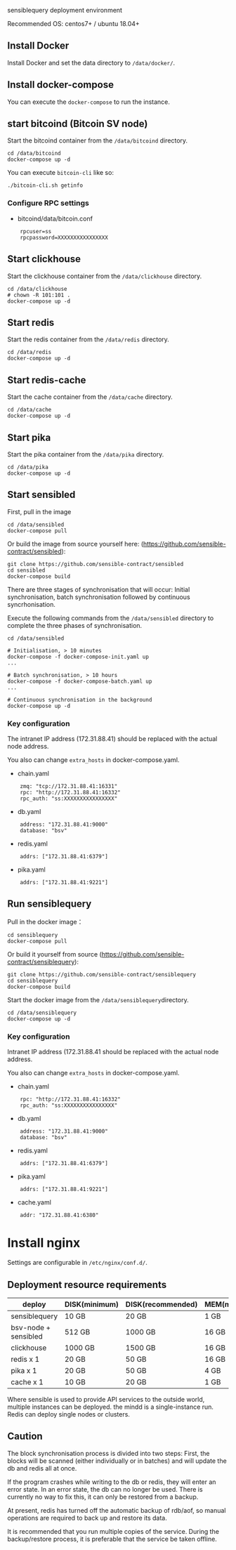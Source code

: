 sensiblequery deployment environment

Recommended OS: centos7+ / ubuntu 18.04+

## Install Docker

Install Docker and set the data directory to `/data/docker/`.

## Install docker-compose

You can execute the `docker-compose` to run the instance.

## start bitcoind (Bitcoin SV node)

Start the bitcoind container from the `/data/bitcoind` directory.

    cd /data/bitcoind
    docker-compose up -d

You can execute `bitcoin-cli` like so:

    ./bitcoin-cli.sh getinfo

### Configure RPC settings

* bitcoind/data/bitcoin.conf
```
    rpcuser=ss
    rpcpassword=XXXXXXXXXXXXXXXX
```
## Start clickhouse

Start the clickhouse container from the `/data/clickhouse` directory.

    cd /data/clickhouse
	# chown -R 101:101 .
    docker-compose up -d

## Start redis

Start the redis container from the `/data/redis` directory.

    cd /data/redis
    docker-compose up -d

## Start redis-cache

Start the cache container from the `/data/cache` directory.

    cd /data/cache
    docker-compose up -d

## Start pika

Start the pika container from the `/data/pika` directory.

    cd /data/pika
    docker-compose up -d


## Start sensibled

First, pull in the image

    cd /data/sensibled
    docker-compose pull

Or build the image from source yourself here: (https://github.com/sensible-contract/sensibled):

    git clone https://github.com/sensible-contract/sensibled
    cd sensibled
    docker-compose build

There are three stages of synchronisation that will occur: Initial synchronisation, batch synchronisation followed by continuous syncrhonisation.

Execute the following commands from the `/data/sensibled` directory to complete the three phases of synchronisation.

    cd /data/sensibled

    # Initialisation, > 10 minutes
    docker-compose -f docker-compose-init.yaml up
    ...

    # Batch synchronisation, > 10 hours
    docker-compose -f docker-compose-batch.yaml up
    ...

    # Continuous synchronisation in the background
    docker-compose up -d

### Key configuration

The intranet IP address (172.31.88.41) should be replaced with the actual node address.

You also can change `extra_hosts` in docker-compose.yaml.

* chain.yaml
```
    zmq: "tcp://172.31.88.41:16331"
    rpc: "http://172.31.88.41:16332"
    rpc_auth: "ss:XXXXXXXXXXXXXXXX"
```
* db.yaml
```
    address: "172.31.88.41:9000"
    database: "bsv"
```
* redis.yaml
```
    addrs: ["172.31.88.41:6379"]
```
* pika.yaml
```
    addrs: ["172.31.88.41:9221"]
```

## Run sensiblequery

Pull in the docker image：

    cd sensiblequery
    docker-compose pull

Or build it yourself from source (https://github.com/sensible-contract/sensiblequery):

    git clone https://github.com/sensible-contract/sensiblequery
    cd sensiblequery
    docker-compose build


Start the docker image from the `/data/sensiblequery`directory.

    cd /data/sensiblequery
    docker-compose up -d

### Key configuration

Intranet IP address (172.31.88.41  should be replaced with the actual node address.

You also can change `extra_hosts` in docker-compose.yaml.

* chain.yaml
```
    rpc: "http://172.31.88.41:16332"
    rpc_auth: "ss:XXXXXXXXXXXXXXXX"
```
* db.yaml
```
    address: "172.31.88.41:9000"
    database: "bsv"
```
* redis.yaml
```
    addrs: ["172.31.88.41:6379"]
```
* pika.yaml
```
    addrs: ["172.31.88.41:9221"]
```
* cache.yaml
```
    addr: "172.31.88.41:6380"
```

# Install nginx

Settings are configurable in `/etc/nginx/conf.d/`.

## Deployment resource requirements

| deploy               | DISK(minimum) | DISK(recommended) | MEM(minimum) | MEM(recommended) |
|----------------------|---------------|-------------------|--------------|------------------|
| sensiblequery        | 10 GB         | 20 GB             | 1 GB         | 4 GB             |
| bsv-node + sensibled | 512 GB        | 1000 GB           | 16 GB        | 32 GB            |
| clickhouse           | 1000 GB       | 1500 GB           | 16 GB        | 32 GB            |
| redis x 1            | 20 GB         | 50 GB             | 16 GB        | 32 GB            |
| pika x 1             | 20 GB         | 50 GB             | 4 GB         | 8 GB             |
| cache x 1            | 10 GB         | 20 GB             | 1 GB         | 2 GB             |

Where sensible is used to provide API services to the outside world, multiple instances can be deployed. the mindd is a single-instance run. Redis can deploy single nodes or clusters.


## Caution

The block synchronisation process is divided into two steps: First, the blocks will be scanned (either individually or in batches) and will update the db and redis all at once.

If the program crashes while writing to the db or redis, they will enter an error state. In an error state, the db can no longer be used. There is currently no way to fix this, it can only be restored from a backup.

At present, redis has turned off the automatic backup of rdb/aof, so manual operations are required to back up and restore its data.

It is recommended that you run multiple copies of the service. During the backup/restore process, it is preferable that the service be taken offline.
